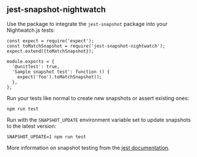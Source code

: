 jest-snapshot-nightwatch
---

Use the package to integrate the `jest-snapshot` package into your Nightwatch.js tests:

```
const expect = require('expect');
const toMatchSnapshot = require('jest-snapshot-nightwatch');
expect.extend({toMatchSnapshot});

module.exports = {
  '@unitTest': true,
  'Sample snapshot test': function () {
    expect('foo').toMatchSnapshot();
  },
};

```  

Run your tests like normal to create new snapshots or assert existing ones:

```
npm run test
```

Run with the `SNAPSHOT_UPDATE` environment variable set to update snapshots to the latest version:

```
SNAPSHOT_UPDATE=1 npm run test
```

More information on snapshot testing from the [jest documentation](https://jestjs.io/docs/en/snapshot-testing).
